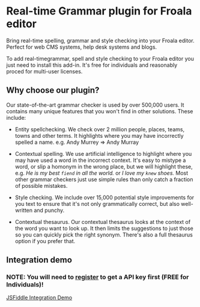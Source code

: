 # Real-time Grammar plugin for Froala editor
Bring real-time spelling, grammar and style checking into your Froala editor. Perfect for web CMS systems, help desk systems and blogs.

To add real-timegrammar, spell and style checking to your Froala editor you just need to install this add-in. It's free for individuals and reasonably proced for multi-user licenses.

## Why choose our plugin?
Our state-of-the-art grammar checker is used by over 500,000 users. It contains many unique features that you won't find in other solutions. These include:

- Entity spellchecking. We check over 2 million people, places, teams, towns and other terms. It highlights where you may have incorrectly spelled a name. e.g. Andy Murrey => Andy Murray

- Contextual spelling. We use artificial intelligence to highlight where you may have used a word in the incorrect context. It's easy to mistype a word, or slip a homonym in the wrong place, but we will highlight these, e.g. *He is my best `fiend` in all the world.* or *I love my `knew` shoes.* Most other grammar checkers just use simple rules than only catch a fraction of possible mistakes.

- Style checking. We include over 15,000 potential style improvements for you text to ensure that it's not only grammatically correct, but also well-written and punchy.

- Contextual thesaurus. Our contextual thesaurus looks at the context of the word you want to look up. It then limits the suggestions to just those so you can quickly pick the right synonym. There's also a full thesaurus option if you prefer that.

## Integration demo
### NOTE: You will need to <a href="http://prowritingaid.com" target="_blank">register</a> to get a API key first (FREE for Individuals)!

<a href="https://jsfiddle.net/4jxr3mfx/19/" target="_blank">JSFiddle Integration Demo</a>